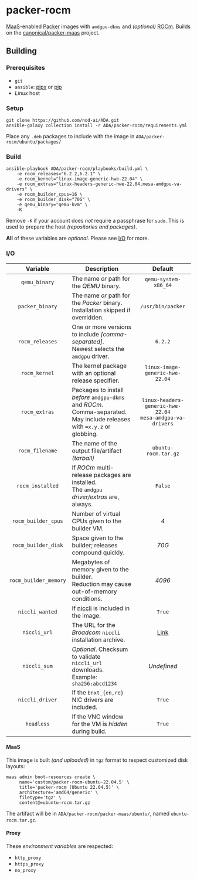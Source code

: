 # packer-rocm

[MaaS](https://maas.io/)-enabled [Packer](https://www.packer.io/) images
with `amdgpu-dkms` and _(optional)_ [ROCm](https://www.amd.com/en/products/software/rocm.html). Builds on the [canonical/packer-maas](https://github.com/canonical/packer-maas/)
project.


## Building

### Prerequisites

* `git`
* `ansible`: [pipx](https://docs.ansible.com/ansible/latest/installation_guide/intro_installation.html#installing-and-upgrading-ansible-with-pipx) or [pip](https://docs.ansible.com/ansible/latest/installation_guide/intro_installation.html#installing-and-upgrading-ansible-with-pip)
* _Linux_ host

### Setup

```shell
git clone https://github.com/nod-ai/ADA.git
ansible-galaxy collection install -r ADA/packer-rocm/requirements.yml
```

Place any `.deb` packages to include with the image in `ADA/packer-rocm/ubuntu/packages/`

### Build

```shell
ansible-playbook ADA/packer-rocm/playbooks/build.yml \
    -e rocm_releases="6.2.2,6.2.1" \
    -e rocm_kernel="linux-image-generic-hwe-22.04" \
    -e rocm_extras="linux-headers-generic-hwe-22.04,mesa-amdgpu-va-drivers" \
    -e rocm_builder_cpus=16 \
    -e rocm_builder_disk="70G" \
    -e qemu_binary="qemu-kvm" \
    -K
```

Remove `-K` if your account does _not_ require a passphrase for `sudo`. This is used to prepare the host _(repositories and packages)_.

**All** of these variables are _optional_. Please see [I/O](#io) for more.

### I/O

| Variable | Description | Default |
|:----------:|-------------|:---------:|
| `qemu_binary` | The name _or_ path for the _QEMU_ binary. | `qemu-system-x86_64` |
| `packer_binary` | The name _or_ path for the _Packer_ binary.<br/>Installation skipped if overridden. | `/usr/bin/packer` |
| `rocm_releases` | One or more versions to include _[comma-separated]_.<br/>Newest selects the `amdgpu` driver. | `6.2.2` |
| `rocm_kernel` | The kernel package with an optional release specifier. | `linux-image-generic-hwe-22.04` |
| `rocm_extras` | Packages to install _before_ `amdgpu-dkms` and _ROCm_.<br/>Comma-separated. May include releases with `=x.y.z` or globbing. | `linux-headers-generic-hwe-22.04`<br/>`mesa-amdgpu-va-drivers` |
| `rocm_filename` | The name of the output file/artifact _(tarball)_ | `ubuntu-rocm.tar.gz` |
| `rocm_installed` | If _ROCm_ multi-release packages are installed.<br/>The `amdgpu` _driver/extras_ are, always. | `False` |
| `rocm_builder_cpus` | Number of virtual CPUs given to the builder VM. | _4_ |
| `rocm_builder_disk` | Space given to the builder; releases compound quickly. | _70G_ |
| `rocm_builder_memory` | Megabytes of memory given to the builder.<br/>Reduction may cause out-of-memory conditions. | _4096_ |
| `niccli_wanted` | If [niccli](https://techdocs.broadcom.com/us/en/storage-and-ethernet-connectivity/ethernet-nic-controllers/bcm957xxx/adapters/Configuration-adapter/nic-cli-configuration-utility.html) is included in the image. | `True` |
| `niccli_url` | The URL for the _Broadcom_ `niccli` installation archive. | [Link](https://docs.broadcom.com/docs-and-downloads/ethernet-network-adapters/NXE/Thor2/GCA1/bcm5760x_230.2.52.0a.zip) |
| `niccli_sum` | _Optional_. Checksum to validate `niccli_url` downloads.<br/>Example: `sha256:abcd1234` | _Undefined_ |
| `niccli_driver` | If the `bnxt_{en,re}` NIC drivers are included. | `True` |
| `headless` | If the VNC window for the VM is _hidden_ during build. | `True` |

#### MaaS

This image is built _(and uploaded)_ in `tgz` format to respect customized disk layouts:

```shell
maas admin boot-resources create \
     name='custom/packer-rocm-ubuntu-22.04.5' \
     title='packer-rocm (Ubuntu 22.04.5)' \
     architecture='amd64/generic' \
     filetype='tgz' \
     content@=ubuntu-rocm.tar.gz
```

The artifact will be in `ADA/packer-rocm/packer-maas/ubuntu/`, named `ubuntu-rocm.tar.gz`.

#### Proxy

These _environment variables_ are respected:

* `http_proxy`
* `https_proxy`
* `no_proxy`
